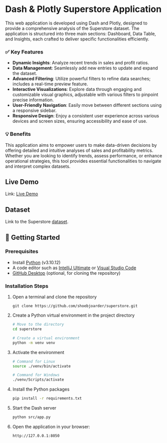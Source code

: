 # Dash & Plotly Superstore Application

This web application is developed using Dash and Plotly, designed to provide a comprehensive analysis of the Superstore dataset. The application is structured into three main sections: Dashboard, Data Table, and Insights, each crafted to deliver specific functionalities efficiently.

### ✅ Key Features

- **Dynamic Insights**: Analyze recent trends in sales and profit ratios.
- **Data Management**: Seamlessly add new entries to update and expand the dataset.
- **Advanced Filtering**: Utilize powerful filters to refine data searches; includes a real-time preview feature.
- **Interactive Visualizations**: Explore data through engaging and customizable visual graphics, adjustable with various filters to pinpoint precise information.
- **User-Friendly Navigation**: Easily move between different sections using a responsive sidebar.
- **Responsive Design**: Enjoy a consistent user experience across various devices and screen sizes, ensuring accessibility and ease of use.

### 💡 Benefits

This application aims to empower users to make data-driven decisions by offering detailed and intuitive analyses of sales and profitability metrics. Whether you are looking to identify trends, assess performance, or enhance operational strategies, this tool provides essential functionalities to navigate and interpret complex datasets.

## Live Demo

Link: [Live Demo](https://shoeb-superstore.onrender.com/)

## Dataset

Link to the Superstore [dataset](https://datawonders.atlassian.net/wiki/spaces/TABLEAU/blog/2022/10/26/1953431553/Where+Can+I+Find+Superstore+Sales).

## 🚀 Getting Started

### Prerequisites

- Install [Python](https://www.python.org/downloads/release/python-31012/) (v3.10.12)
- A code editor such as [IntelliJ Ultimate](https://www.jetbrains.com/idea/download) or [Visual Studio Code](https://code.visualstudio.com/download)
- [GitHub Desktop](https://desktop.github.com/) (optional, for cloning the repository)

### Installation Steps

1. Open a terminal and clone the repository

   ```
   git clone https://github.com/shoebjoarder/superstore.git
   ```

2. Create a Python virtual environment in the project directory

   ```bash
   # Move to the directory
   cd superstore 

   # Create a virtual environment
   python -m venv venv
   ```

3. Activate the environment

   ```bash
   # Command for Linux
   source ./venv/bin/activate
   
   # Command for Windows
   ./venv/Scripts/activate
   ```

4. Install the Python packages

   ```bash
   pip install -r requirements.txt
   ```

5. Start the Dash server

   ```bash
   python src/app.py
   ```

7. Open the application in your browser:

   ```
   http://127.0.0.1:8050
   ```
